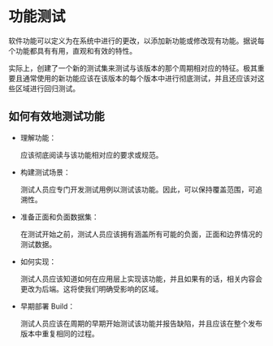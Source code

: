 # 功能测试

软件功能可以定义为在系统中进行的更改，以添加新功能或修改现有功能。据说每个功能都具有有用，直观和有效的特性。

实际上，创建了一个新的测试集来测试与该版本的那个周期相对应的特征。极其重要且通常使用的新功能应该在该版本的每个版本中进行彻底测试，并且还应该对这些区域进行回归测试。

## 如何有效地测试功能

* 理解功能：

  应该彻底阅读与该功能相对应的要求或规范。

* 构建测试场景：

  测试人员应专门开发测试用例以测试该功能。因此，可以保持覆盖范围，可追溯性。

* 准备正面和负面数据集：

  在测试开始之前，测试人员应该拥有涵盖所有可能的负面，正面和边界情况的测试数据。

* 如何实现：

  测试人员应该知道如何在应用层上实现该功能，并且如果有的话，相关内容会更改为后端。这将使我们明确受影响的区域。
  
* 早期部署 Build：

  测试人员应该在周期的早期开始测试该功能并报告缺陷，并且应该在整个发布版本中重复相同的过程。

